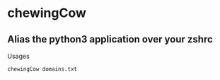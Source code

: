 # chewingCow


## Alias the python3 application over your zshrc
Usages

```
chewingCow domains.txt
```

